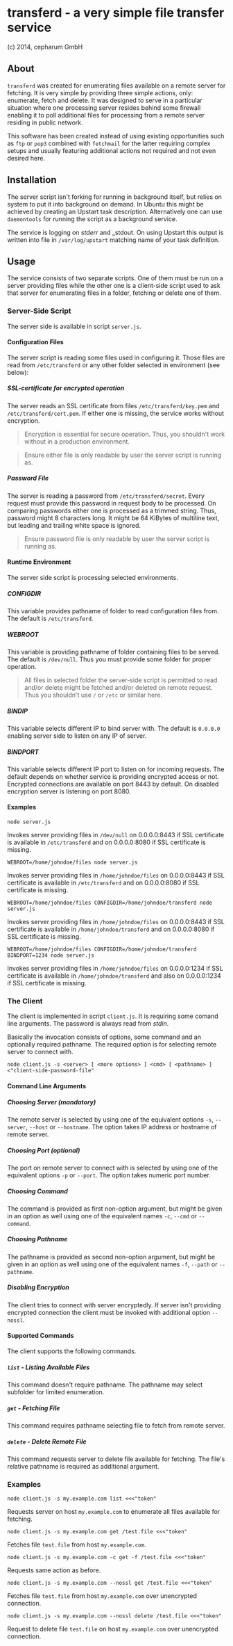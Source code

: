# transferd - a very simple file transfer service

(c) 2014, cepharum GmbH

## About

`transferd` was created for enumerating files available on a remote server for
fetching. It is very simple by providing three simple actions, only: enumerate,
fetch and delete. It was designed to serve in a particular situation where one
processing server resides behind some firewall enabling it to poll additional
files for processing from a remote server residing in public network.

This software has been created instead of using existing opportunities such as
`ftp` or `pop3` combined with `fetchmail` for the latter requiring complex
setups and usually featuring additional actions not required and not even
desired here.

## Installation

The server script isn't forking for running in background itself, but relies on
system to put it into background on demand. In Ubuntu this might be achieved by
creating an Upstart task description. Alternatively one can use `daemontools`
for running the script as a background service.

The service is logging on _stderr_ and _stdout. On using Upstart this output is
written into file in `/var/log/upstart` matching name of your task definition.

## Usage

The service consists of two separate scripts. One of them must be run on a
server providing files while the other one is a client-side script used to ask
that server for enumerating files in a folder, fetching or delete one of them.

### Server-Side Script

The server side is available in script `server.js`.

#### Configuration Files

The server script is reading some files used in configuring it. Those files are
read from `/etc/transferd` or any other folder selected in environment (see
below):

##### SSL-certificate for encrypted operation

The server reads an SSL certificate from files `/etc/transferd/key.pem` and
`/etc/transferd/cert.pem`. If either one is missing, the service works without
encryption.

> Encryption is essential for secure operation. Thus, you shouldn't work without
in a production environment.

> Ensure either file is only readable by user the server script is running as.

##### Password File

The server is reading a password from `/etc/transferd/secret`. Every request
must provide this password in request body to be processed. On comparing
passwords either one is processed as a trimmed string. Thus, password might 8
characters long. It might be 64 KiBytes of multiline text, but leading and
trailing white space is ignored.

> Ensure password file is only readable by user the server script is running as.

#### Runtime Environment

The server side script is processing selected environments.

##### CONFIGDIR

This variable provides pathname of folder to read configuration files from. The
default is `/etc/transferd`.

##### WEBROOT

This variable is providing pathname of folder containing files to be served. The
default is `/dev/null`. Thus you must provide some folder for proper operation.

> All files in selected folder the server-side script is permitted to read
and/or delete might be fetched and/or deleted on remote request. Thus you
shouldn't use `/` or `/etc` or similar here.

##### BINDIP

This variable selects different IP to bind server with. The default is `0.0.0.0`
enabling server side to listen on any IP of server.

##### BINDPORT

This variable selects different IP port to listen on for incoming requests. The
default depends on whether service is providing encrypted access or not.
Encrypted connections are available on port 8443 by default. On disabled
encryption server is listening on port 8080.

#### Examples

    node server.js

Invokes server providing files in `/dev/null` on 0.0.0.0:8443 if SSL certificate
is available in `/etc/transferd` and on 0.0.0.0:8080 if SSL certificate is
missing.

    WEBROOT=/home/johndoe/files node server.js

Invokes server providing files in `/home/johndoe/files` on 0.0.0.0:8443 if SSL
certificate is available in `/etc/transferd` and on 0.0.0.0:8080 if SSL
certificate is missing.

    WEBROOT=/home/johndoe/files CONFIGDIR=/home/johndoe/transferd node server.js

Invokes server providing files in `/home/johndoe/files` on 0.0.0.0:8443 if SSL
certificate is available in `/home/johndoe/transferd` and on 0.0.0.0:8080 if SSL
certificate is missing.

    WEBROOT=/home/johndoe/files CONFIGDIR=/home/johndoe/transferd BINDPORT=1234 node server.js

Invokes server providing files in `/home/johndoe/files` on 0.0.0.0:1234 if SSL
certificate is available in `/home/johndoe/transferd` and also on 0.0.0.0:1234
if SSL certificate is missing.


### The Client

The client is implemented in script `client.js`. It is requiring some comand
line arguments. The password is always read from _stdin_.

Basically the invocation consists of options, some command and an optionally
required pathname. The required option is for selecting remote server to connect
with.

    node client.js -s <server> [ <more options> ] <cmd> [ <pathname> ] <"client-side-password-file"

#### Command Line Arguments
##### Choosing Server (mandatory)

The remote server is selected by using one of the equivalent options `-s`,
`--server`, `--host` or `--hostname`. The option takes IP address or hostname
of remote server.

##### Choosing Port (optional)

The port on remote server to connect with is selected by using one of the
equivalent options `-p` or `--port`. The option takes numeric port number.

##### Choosing Command

The command is provided as first non-option argument, but might be given in an
option as well using one of the equivalent names `-c`, `--cmd` or `--command`.

##### Choosing Pathname

The pathname is provided as second non-option argument, but might be given in an
option as well using one of the equivalent names `-f`, `--path` or `--pathname`.

##### Disabling Encryption

The client tries to connect with server encryptedly. If server isn't providing
encrypted connection the client must be invoked with additional option
`--nossl`.

#### Supported Commands

The client supports the following commands.

##### `list` - Listing Available Files

This command doesn't require pathname. The pathname may select subfolder for
limited enumeration.

##### `get` - Fetching File

This command requires pathname selecting file to fetch from remote server.

##### `delete` - Delete Remote File

This command requests server to delete file available for fetching. The file's
relative pathname is required as additional argument.

### Examples

    node client.js -s my.example.com list <<<"token"
    
Requests server on host `my.example.com` to enumerate all files available for 
fetching.

    node client.js -s my.example.com get /test.file <<<"token"
    
Fetches file `test.file` from host `my.example.com`.

    node client.js -s my.example.com -c get -f /test.file <<<"token"
    
Requests same action as before.

    node client.js -s my.example.com --nossl get /test.file <<<"token"
    
Fetches file `test.file` from host `my.example.com` over unencrypted connection.

    node client.js -s my.example.com --nossl delete /test.file <<<"token"
    
Request to delete file `test.file` on host `my.example.com` over unencrypted connection.
